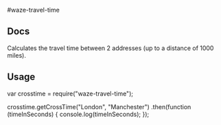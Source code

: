 ﻿#waze-travel-time

## Docs
Calculates the travel time between 2 addresses (up to a distance of 1000 miles).

## Usage

var crosstime = require("waze-travel-time");

crosstime.getCrossTime("London", "Manchester")
		 .then(function (timeInSeconds) {
			console.log(timeInSeconds); 
		 });